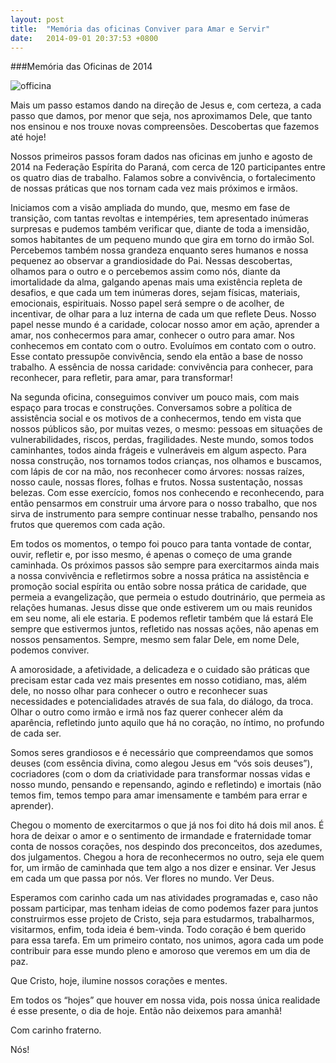 ```yaml
---
layout: post
title:  "Memória das oficinas Conviver para Amar e Servir"
date:   2014-09-01 20:37:53 +0800
---
```


###Memória das Oficinas de 2014

![officina]({{site.baseurl}}/images/segunda_oficina_todos.jpg)


Mais um passo estamos dando na direção de Jesus e, com certeza, a cada passo que damos, por menor que seja, nos aproximamos Dele, que tanto nos ensinou e nos trouxe novas compreensões. Descobertas que fazemos até hoje!

Nossos primeiros passos foram dados nas oficinas em junho e agosto de 2014 na Federação Espírita do Paraná, com cerca de 120 participantes entre os quatro dias de trabalho. Falamos sobre a convivência, o fortalecimento de nossas práticas que nos tornam cada vez mais próximos e irmãos.

<!--more-->

Iniciamos com a visão ampliada do mundo, que, mesmo em fase de transição, com tantas revoltas e intempéries, tem apresentado inúmeras surpresas e pudemos também verificar que, diante de toda a imensidão, somos habitantes de um pequeno mundo que gira em torno do irmão Sol. Percebemos também nossa grandeza enquanto seres humanos e nossa pequenez ao observar a grandiosidade do Pai. Nessas descobertas, olhamos para o outro e o percebemos assim como nós, diante da imortalidade da alma, galgando apenas mais uma existência repleta de desafios, e que cada um tem inúmeras dores, sejam físicas, materiais, emocionais, espirituais. Nosso papel será sempre o de acolher, de incentivar, de olhar para a luz interna de cada um que reflete Deus. Nosso papel nesse mundo é a caridade, colocar nosso amor em ação, aprender a amar, nos conhecermos para amar, conhecer o outro para amar. Nos conhecemos em contato com o outro. Evoluímos em contato com o outro. Esse contato pressupõe convivência, sendo ela então a base de nosso trabalho. A essência de nossa caridade: convivência para conhecer, para reconhecer, para refletir, para amar, para transformar!

Na segunda oficina, conseguimos conviver um pouco mais, com mais espaço para trocas e construções. Conversamos sobre a política de assistência social e os motivos de a conhecermos, tendo em vista que nossos públicos são, por muitas vezes, o mesmo: pessoas em situações de vulnerabilidades, riscos, perdas, fragilidades. Neste mundo, somos todos caminhantes, todos ainda frágeis e vulneráveis em algum aspecto. Para nossa construção, nos tornamos todos crianças, nos olhamos e buscamos, com lápis de cor na mão, nos reconhecer como árvores: nossas raízes, nosso caule, nossas flores, folhas e frutos. Nossa sustentação, nossas belezas. Com esse exercício, fomos nos conhecendo e reconhecendo, para então pensarmos em construir uma árvore para o nosso trabalho, que nos sirva de instrumento para sempre continuar nesse trabalho, pensando nos frutos que queremos com cada ação.

Em todos os momentos, o tempo foi pouco para tanta vontade de contar, ouvir, refletir e, por isso mesmo, é apenas o começo de uma grande caminhada. Os próximos passos são sempre para exercitarmos ainda mais a nossa convivência e refletirmos sobre a nossa prática na assistência e promoção social espírita ou então sobre nossa prática de caridade, que permeia a evangelização, que permeia o estudo doutrinário, que permeia as relações humanas. Jesus disse que onde estiverem um ou mais reunidos em seu nome, ali ele estaria. E podemos refletir também que lá estará Ele sempre que estivermos juntos, refletido nas nossas ações, não apenas em nossos pensamentos. Sempre, mesmo sem falar Dele, em nome Dele, podemos conviver.

A amorosidade, a afetividade, a delicadeza e o cuidado são práticas que precisam estar cada vez mais presentes em nosso cotidiano, mas, além dele, no nosso olhar para conhecer o outro e reconhecer suas necessidades e potencialidades através de sua fala, do diálogo, da troca. Olhar o outro como irmão e irmã nos faz querer conhecer além da aparência, refletindo junto aquilo que há no coração, no íntimo, no profundo de cada ser.

Somos seres grandiosos e é necessário que compreendamos que somos deuses (com essência divina, como alegou Jesus em “vós sois deuses”), cocriadores (com o dom da criatividade para transformar nossas vidas e nosso mundo, pensando e repensando, agindo e refletindo) e imortais (não temos fim, temos tempo para amar imensamente e também para errar e aprender).

Chegou o momento de exercitarmos o que já nos foi dito há dois mil anos. É hora de deixar o amor e o sentimento de irmandade e fraternidade tomar conta de nossos corações, nos despindo dos preconceitos, dos azedumes, dos julgamentos. Chegou a hora de reconhecermos no outro, seja ele quem for, um irmão de caminhada que tem algo a nos dizer e ensinar. Ver Jesus em cada um que passa por nós. Ver flores no mundo. Ver Deus.

Esperamos com carinho cada um nas atividades programadas e, caso não possam participar, mas tenham ideias de como podemos fazer para juntos construirmos esse projeto de Cristo, seja para estudarmos, trabalharmos, visitarmos, enfim, toda ideia é bem-vinda. Todo coração é bem querido para essa tarefa. Em um primeiro contato, nos unimos, agora cada um pode contribuir para esse mundo pleno e amoroso que veremos em um dia de paz.

Que Cristo, hoje, ilumine nossos corações e mentes.

Em todos os “hojes” que houver em nossa vida, pois nossa única realidade é esse presente, o dia de hoje. Então não deixemos para amanhã!

Com carinho fraterno.

Nós!
